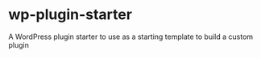 # wp-plugin-starter
A WordPress plugin starter to use as a starting template to build a custom plugin
